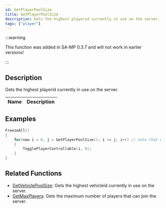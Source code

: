 ```yaml
---
id: GetPlayerPoolSize
title: GetPlayerPoolSize
description: Gets the highest playerid currently in use on the server.
tags: ["player"]
---
```


:::warning

This function was added in SA-MP 0.3.7 and will not work in earlier versions!

:::

## Description

Gets the highest playerid currently in use on the server.

| Name | Description |
| ---- | ----------- |


## Examples

```c
FreezeAll()
{
    for(new i = 0, j = GetPlayerPoolSize(); i <= j; i++) // note that we assign the return value to a new variable (j) to avoid calling the function with each iteration
    {
        TogglePlayerControllable(i, 0);
    }
}
```

## Related Functions

- [GetVehiclePoolSize](GetVehiclePoolSize.md): Gets the highest vehicleid currently in use on the server.
- [GetMaxPlayers](GetMaxPlayers.md): Gets the maximum number of players that can join the server.
